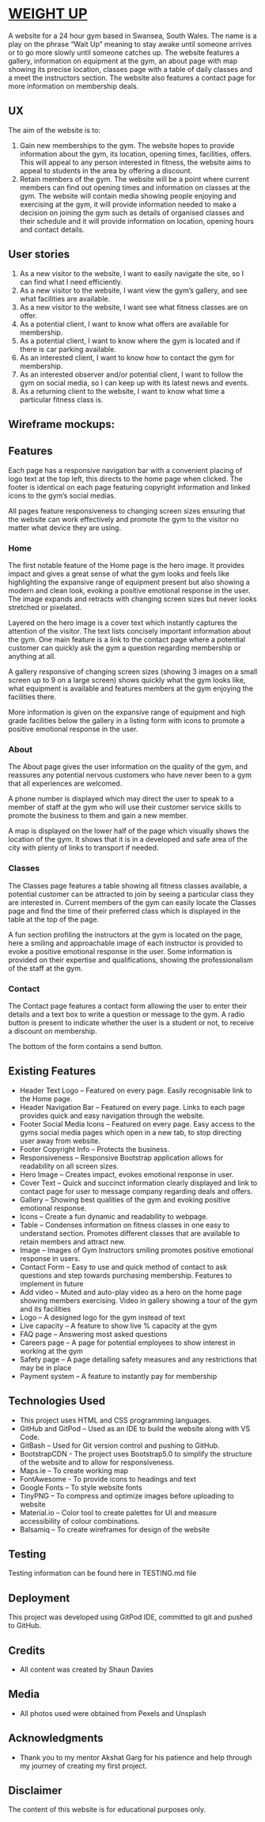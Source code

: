 # [ WEIGHT UP](https://shaun-davies.github.io/weight-up/index.html)

A website for a 24 hour gym based in Swansea, South Wales. The name is a play on the phrase “Wait Up” meaning to stay awake until someone arrives or to go more slowly until someone catches up. The website features a gallery, information on equipment at the gym, an about page with map showing its precise location, classes page with a table of daily classes and a meet the instructors section. The website also features a contact page for more information on membership deals.

## UX

 The aim of the website is to:

1. Gain new memberships to the gym. The website hopes to provide information about the gym, its location, opening times, facilities, offers. This will appeal to any person interested in fitness, the website aims to appeal to students in the area by offering a discount.
2. Retain members of the gym. The website will be a point where current members can find out opening times and information on classes at the gym. 
The website will contain media showing people enjoying and exercising at the gym, it will provide information needed to make a decision on joining the gym such as details of organised classes and their schedule and it will provide information on location, opening hours and contact details.

## User stories

1.	As a new visitor to the website, I want to easily navigate the site, so I can find what I need efficiently.
2.	As a new visitor to the website, I want view the gym’s gallery, and see what facilities are available.
3.	As a new visitor to the website, I want see what fitness classes are on offer.
4.	As a potential client, I want to know what offers are available for membership.
5.	As a potential client, I want to know where the gym is located and if there is car parking available.
6.	As an interested client, I want to know how to contact the gym for membership.
7.	As an interested observer and/or potential client, I want to follow the gym on social media, so I can keep up with its latest news and events.
8.	As a returning client to the website, I want to know what time a particular fitness class is.

## Wireframe mockups:


## Features

Each page has a responsive navigation bar with a convenient placing of logo text at the top left, this directs to the home page when clicked. The footer is identical on each page featuring copyright information and linked icons to the gym’s social medias.

All pages feature responsiveness to changing screen sizes ensuring that the website can work effectively and promote the gym to the visitor no matter what device they are using.

### Home

The first notable feature of the Home page is the hero image. It provides impact and gives a great sense of what the gym looks and feels like highlighting the expansive range of equipment present but also showing a modern and clean look, evoking a positive emotional response in the user. The image expands and retracts with changing screen sizes but never looks stretched or pixelated. 

Layered on the hero image is a cover text which instantly captures the attention of the visitor. The text lists concisely important information about the gym. One main feature is a link to the contact page where a potential customer can quickly ask the gym a question regarding membership or anything at all.

A gallery responsive of changing screen sizes (showing 3 images on a small screen up to 9 on a large screen) shows quickly what the gym looks like, what equipment is available and features members at the gym enjoying the facilities there. 

More information is given on the expansive range of equipment and high grade facilities below the gallery in a listing form with icons to promote a positive emotional response in the user.

### About

The About page gives the user information on the quality of the gym, and reassures any potential nervous customers who have never been to a gym that all experiences are welcomed. 

A phone number is displayed which may direct the user to speak to a member of staff at the gym who will use their customer service skills to promote the business to them and gain a new member.

A map is displayed on the lower half of the page which visually shows the location of the gym. It shows that it is in a developed and safe area of the city with plenty of links to transport if needed.

### Classes

The Classes page features a table showing all fitness classes available, a potential customer can be attracted to join by seeing a particular class they are interested in. Current members of the gym can easily locate the Classes page and find the time of their preferred class which is displayed in the table at the top of the page.

A fun section profiling the instructors at the gym is located on the page, here a smiling and approachable image of each instructor is provided to evoke a positive emotional response in the user. Some information is provided on their expertise and qualifications, showing the professionalism of the staff at the gym.

### Contact

The Contact page features a contact form allowing the user to enter their details and a text box to write a question or message to the gym. A radio button is present to indicate whether the user is a student or not, to receive a discount on membership. 

The bottom of the form contains a send button.

## Existing Features 

-	Header Text Logo – Featured on every page. Easily recognisable link to the Home page.
-	Header Navigation Bar – Featured on every page. Links to each page provides quick and easy navigation through the website.
-	Footer Social Media Icons – Featured on every page. Easy access to the gyms social media pages which open in a new tab, to stop directing user away from website.
-	Footer Copyright Info – Protects the business.
-	Responsiveness – Responsive Bootstrap application allows for readability on all screen sizes.
-	Hero Image – Creates impact, evokes emotional response in user.
-	Cover Text – Quick and succinct information clearly displayed and link to contact page for user to message company regarding deals and offers.
-	Gallery – Showing best qualities of the gym and evoking positive emotional response.
-	Icons – Create a fun dynamic and readability to webpage.
-	Table – Condenses information on fitness classes in one easy to understand section. Promotes different classes that are available to retain members and attract new.
-	Image – Images of Gym Instructors smiling promotes positive emotional response in users.
-	Contact Form – Easy to use and quick method of contact to ask questions and step towards purchasing membership.
Features to implement in future
-	Add video – Muted and auto-play video as a hero on the home page showing members exercising. Video in gallery showing a tour of the gym and its facilities
-	Logo – A designed logo for the gym instead of text
-	Live capacity – A feature to show live % capacity at the gym
-	FAQ page – Answering most asked questions 
-	Careers page – A page for potential employees to show interest in working at the gym
-	Safety page – A page detailing safety measures and any restrictions that may be in place
-	Payment system – A feature to instantly pay for membership

## Technologies Used

-	This project uses HTML and CSS programming languages.
-	GitHub and GitPod – Used as an IDE to build the website along with VS Code.
-	GitBash – Used for Git version control and pushing to GitHub.
-	BootstrapCDN -
The project uses Bootstrap5.0 to simplify the structure of the website and to allow for responsiveness.
-	Maps.ie – To create working map
-	FontAwesome - To provide icons to headings and text
-	Google Fonts – To style website fonts
-	TinyPNG – To compress and optimize images before uploading to website
-	Material.io – Color tool to create palettes for UI and measure accessibility of colour combinations.
-	Balsamiq – To create wireframes for design of the website

## Testing

Testing information can be found here in TESTING.md file

## Deployment

This project was developed using GitPod IDE, committed to git and pushed to GitHub.

## Credits

-	All content was created by Shaun Davies

## Media

-	All photos used were obtained from Pexels and Unsplash

## Acknowledgments

-	Thank you to my mentor Akshat Garg for his patience and help through my journey of creating my first project.

## Disclaimer

The content of this website is for educational purposes only.
